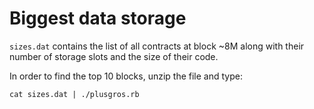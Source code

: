 # Biggest data storage

`sizes.dat` contains the list of all contracts at block ~8M along with their number of storage slots and the size of their code.

In order to find the top 10 blocks, unzip the file and type:

`cat sizes.dat | ./plusgros.rb`
